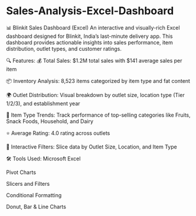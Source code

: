 # Sales-Analysis-Excel-Dashboard
📊 Blinkit Sales Dashboard (Excel)
An interactive and visually-rich Excel dashboard designed for Blinkit, India’s last-minute delivery app. This dashboard provides actionable insights into sales performance, item distribution, outlet types, and customer ratings.

🔍 Features:
💰 Total Sales: $1.2M total sales with $141 average sales per item

📦 Inventory Analysis: 8,523 items categorized by item type and fat content

🌍 Outlet Distribution: Visual breakdown by outlet size, location type (Tier 1/2/3), and establishment year

🛒 Item Type Trends: Track performance of top-selling categories like Fruits, Snack Foods, Household, and Dairy

⭐ Average Rating: 4.0 rating across outlets

🎯 Interactive Filters: Slice data by Outlet Size, Location, and Item Type

🛠️ Tools Used:
Microsoft Excel

Pivot Charts

Slicers and Filters

Conditional Formatting

Donut, Bar & Line Charts


